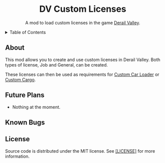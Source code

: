 <!-- PROJECT TITLE -->
<div align="center">
	<h1>DV Custom Licenses</h1>
	<p>
		A mod to load custom licenses in the game <a href="http://www.derailvalley.com/">Derail Valley</a>.
	</p>
</div>




<!-- TABLE OF CONTENTS -->
<details>
	<summary>Table of Contents</summary>
	<ol>
		<li><a href="#about">About</a></li>
		<li><a href="#future-plans">Future Plans</a></li>
		<li><a href="#known-bugs">Known Bugs</a></li>
		<li><a href="#license">License</a></li>
	</ol>
</details>




<!-- ABOUT -->

## About

This mod allows you to create and use custom licenses in Derail Valley. Both types of license, Job and General, can be created.

These licenses can then be used as requirements for <a href="https://github.com/derail-valley-modding/custom-car-loader">Custom Car Loader</a> or <a href="https://github.com/WhistleWiz/dv-custom-cargo">Custom Cargo</a>.




<!-- FUTURE PLANS -->

## Future Plans

* Nothing at the moment.




<!-- KNOWN BUGS -->

## Known Bugs




<!-- LICENSE -->

## License

Source code is distributed under the MIT license.
See <a href="https://github.com/WhistleWiz/dv-custom-cargo/blob/main/LICENSE">[LICENSE]</a> for more information.
